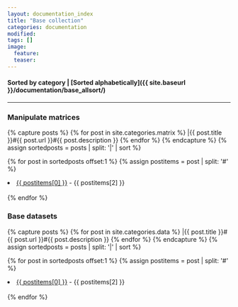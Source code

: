 ```yaml
---
layout: documentation_index
title: "Base collection"
categories: documentation
modified:
tags: []
image:
  feature:
  teaser:
---
```

#### Sorted by category | [Sorted alphabetically]({{ site.baseurl }}/documentation/base_allsort/)
---

### Manipulate matrices

<div class="tiles">

{% capture posts %}
  {% for post in site.categories.matrix %}
    |{{ post.title }}#{{ post.url }}#{{ post.description }}
  {% endfor %}
{% endcapture %}
{% assign sortedposts = posts | split: '|' | sort %}

{% for post in sortedposts offset:1 %}
  {% assign postitems = post | split: '#' %}
  <li><a href="{{ site.baseurl }}{{ postitems[1] }}">{{ postitems[0] }}</a> - {{ postitems[2] }}</li><br>
{% endfor %}
</div><!-- /.tiles -->

### Base datasets

<div class="tiles">

{% capture posts %}
  {% for post in site.categories.data %}
    |{{ post.title }}#{{ post.url }}#{{ post.description }}
  {% endfor %}
{% endcapture %}
{% assign sortedposts = posts | split: '|' | sort %}

{% for post in sortedposts offset:1 %}
  {% assign postitems = post | split: '#' %}
  <li><a href="{{ site.baseurl }}{{ postitems[1] }}">{{ postitems[0] }}</a> - {{ postitems[2] }}</li><br>
{% endfor %}
</div><!-- /.tiles -->

